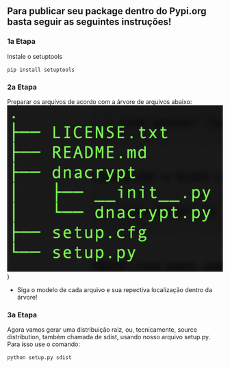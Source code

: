 ## Para publicar seu package dentro do Pypi.org basta seguir as seguintes instruções!

### 1a Etapa

Instale o setuptools

```
pip install setuptools
```

### 2a Etapa 

Preparar os arquivos de acordo com a árvore de arquivos abaixo:
![Files Tree](https://github.com/FortiHub/dnacrypt/blob/main/howtopublishintopypi/screensave.png))

* Siga o modelo de cada arquivo e sua repectiva localização dentro da árvore!


### 3a Etapa

Agora vamos gerar uma distribuição raiz, ou, tecnicamente, source distribution, também chamada de sdist, usando nosso arquivo setup.py.
Para isso use o comando:

```
python setup.py sdist
```








